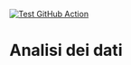 [![Test GitHub Action](https://github.com/kanopo/informatica-grafica/actions/workflows/latex.yml/badge.svg)](https://github.com/kanopo/informatica-grafica/actions/workflows/latex.yml)

# Analisi dei dati
